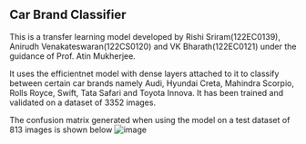 ## Car Brand Classifier

This is a transfer learning model developed by Rishi Sriram(122EC0139), Anirudh Venakateswaran(122CS0120) and VK Bharath(122EC0121) under the guidance of Prof. Atin Mukherjee. 

It uses the efficientnet model with dense layers attached to it to classify between certain car brands namely Audi, Hyundai Creta, Mahindra Scorpio, Rolls Royce, Swift, Tata Safari and Toyota Innova.
It has been trained and validated on a dataset of 3352 images.

The confusion matrix generated when using the model on a test dataset of 813 images is shown below
![image](https://github.com/rickyrorton/car-brand-classifier/assets/74890659/79cda9ef-09cc-4dec-8bf7-75a4e5c9aaf4)
